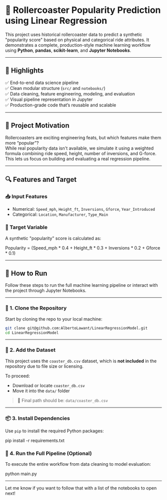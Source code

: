 # 🎢 Rollercoaster Popularity Prediction using Linear Regression

This project uses historical rollercoaster data to predict a synthetic "popularity score" based on physical and categorical ride attributes. It demonstrates a complete, production-style machine learning workflow using **Python**, **pandas**, **scikit-learn**, and **Jupyter Notebooks**.

---

## 📌 Highlights

✅ End-to-end data science pipeline  
✅ Clean modular structure (`src/` and `notebooks/`)  
✅ Data cleaning, feature engineering, modeling, and evaluation  
✅ Visual pipeline representation in Jupyter  
✅ Production-grade code that’s reusable and scalable

---

## 🧠 Project Motivation

Rollercoasters are exciting engineering feats, but which features make them more “popular”?  
While real popularity data isn't available, we simulate it using a weighted formula combining ride speed, height, number of inversions, and G-force. This lets us focus on building and evaluating a real regression pipeline.

---

## 🔍 Features and Target

### 📥 Input Features
- Numerical: `Speed_mph`, `Height_ft`, `Inversions`, `Gforce`, `Year_Introduced`
- Categorical: `Location`, `Manufacturer`, `Type_Main`

### 🎯 Target Variable
A synthetic "popularity" score is calculated as:

Popularity = (Speed_mph * 0.4 + Height_ft * 0.3 + Inversions * 0.2 + Gforce * 0.1)

---

## 🧪 How to Run

Follow these steps to run the full machine learning pipeline or interact with the project through Jupyter Notebooks.

---

### 🔁 1. Clone the Repository

Start by cloning the repo to your local machine:


```bash
git clone git@github.com:AlbertoLawant/LinearRegressionModel.git
cd LinearRegressionModel
```

---

### 📂 2. Add the Dataset

This project uses the `coaster_db.csv` dataset, which is **not included** in the repository due to file size or licensing.

To proceed:

- Download or locate `coaster_db.csv`
- Move it into the `data/` folder

> 📌 Final path should be: `data/coaster_db.csv`

---

### 📦 3. Install Dependencies

Use `pip` to install the required Python packages:


pip install -r requirements.txt

### 🚀 4. Run the Full Pipeline (Optional)

To execute the entire workflow from data cleaning to model evaluation:

python main.py

---

Let me know if you want to follow that with a list of the notebooks to open next!
